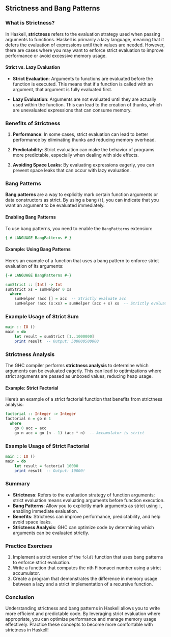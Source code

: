 ## Strictness and Bang Patterns

### What is Strictness?

In Haskell, **strictness** refers to the evaluation strategy used when passing arguments to functions. Haskell is primarily a lazy language, meaning that it defers the evaluation of expressions until their values are needed. However, there are cases where you may want to enforce strict evaluation to improve performance or avoid excessive memory usage.

#### Strict vs. Lazy Evaluation

- **Strict Evaluation**: Arguments to functions are evaluated before the function is executed. This means that if a function is called with an argument, that argument is fully evaluated first.
  
- **Lazy Evaluation**: Arguments are not evaluated until they are actually used within the function. This can lead to the creation of thunks, which are unevaluated expressions that can consume memory.

### Benefits of Strictness

1. **Performance**: In some cases, strict evaluation can lead to better performance by eliminating thunks and reducing memory overhead.

2. **Predictability**: Strict evaluation can make the behavior of programs more predictable, especially when dealing with side effects.

3. **Avoiding Space Leaks**: By evaluating expressions eagerly, you can prevent space leaks that can occur with lazy evaluation.

### Bang Patterns

**Bang patterns** are a way to explicitly mark certain function arguments or data constructors as strict. By using a bang (`!`), you can indicate that you want an argument to be evaluated immediately.

#### Enabling Bang Patterns

To use bang patterns, you need to enable the `BangPatterns` extension:

```haskell
{-# LANGUAGE BangPatterns #-}
```

#### Example: Using Bang Patterns

Here’s an example of a function that uses a bang pattern to enforce strict evaluation of its arguments:

```haskell
{-# LANGUAGE BangPatterns #-}

sumStrict :: [Int] -> Int
sumStrict xs = sumHelper 0 xs
  where
    sumHelper !acc [] = acc  -- Strictly evaluate acc
    sumHelper !acc (x:xs) = sumHelper (acc + x) xs  -- Strictly evaluate acc + x
```

### Example Usage of Strict Sum

```haskell
main :: IO ()
main = do
    let result = sumStrict [1..1000000]
    print result  -- Output: 500000500000
```

### Strictness Analysis

The GHC compiler performs **strictness analysis** to determine which arguments can be evaluated eagerly. This can lead to optimizations where strict arguments are passed as unboxed values, reducing heap usage.

#### Example: Strict Factorial

Here’s an example of a strict factorial function that benefits from strictness analysis:

```haskell
factorial :: Integer -> Integer
factorial n = go n 1
  where
    go 0 acc = acc
    go n acc = go (n - 1) (acc * n)  -- Accumulator is strict
```

### Example Usage of Strict Factorial

```haskell
main :: IO ()
main = do
    let result = factorial 10000
    print result  -- Output: 10000!
```

### Summary

- **Strictness**: Refers to the evaluation strategy of function arguments; strict evaluation means evaluating arguments before function execution.
- **Bang Patterns**: Allow you to explicitly mark arguments as strict using `!`, enabling immediate evaluation.
- **Benefits**: Strictness can improve performance, predictability, and help avoid space leaks.
- **Strictness Analysis**: GHC can optimize code by determining which arguments can be evaluated strictly.

### Practice Exercises

1. Implement a strict version of the `foldl` function that uses bang patterns to enforce strict evaluation.
2. Write a function that computes the nth Fibonacci number using a strict accumulator.
3. Create a program that demonstrates the difference in memory usage between a lazy and a strict implementation of a recursive function.

### Conclusion

Understanding strictness and bang patterns in Haskell allows you to write more efficient and predictable code. By leveraging strict evaluation where appropriate, you can optimize performance and manage memory usage effectively. Practice these concepts to become more comfortable with strictness in Haskell!

